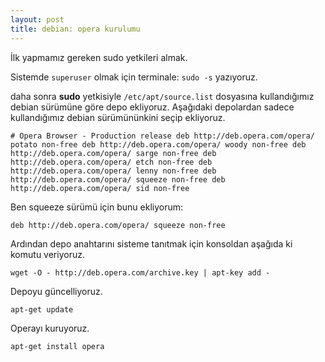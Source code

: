 ```yaml
---
layout: post
title: debian: opera kurulumu
---
```


İlk yapmamız gereken sudo yetkileri almak. 

Sistemde `superuser` olmak için terminale: `sudo -s` yazıyoruz.

daha sonra **sudo** yetkisiyle `/etc/apt/source.list` dosyasına kullandığımız debian sürümüne göre depo ekliyoruz. Aşağıdaki depolardan sadece kullandığımız debian sürümününkini seçip ekliyoruz.

`# Opera Browser - Production release
deb http://deb.opera.com/opera/ potato non-free
deb http://deb.opera.com/opera/ woody non-free
deb http://deb.opera.com/opera/ sarge non-free
deb http://deb.opera.com/opera/ etch non-free
deb http://deb.opera.com/opera/ lenny non-free
deb http://deb.opera.com/opera/ squeeze non-free
deb http://deb.opera.com/opera/ sid non-free`

Ben squeeze sürümü için bunu ekliyorum:

`deb http://deb.opera.com/opera/ squeeze non-free`

Ardından depo anahtarını sisteme tanıtmak için konsoldan aşağıda ki komutu veriyoruz.

`wget -O - http://deb.opera.com/archive.key | apt-key add -`

Depoyu güncelliyoruz.

`apt-get update`

Operayı kuruyoruz.

`apt-get install opera`








